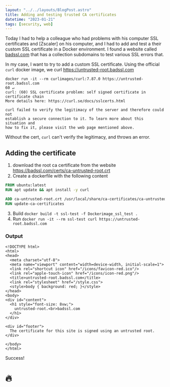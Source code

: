 ```yaml
---
layout: "../../layouts/BlogPost.astro"
title: Adding and testing trusted CA certificates
datetime: "2023-01-21"
tags: [security, web]
---
```


Today I had to help a colleague who had problems with his computer SSL certificates and [Zscaler] on his computer, and I
had to add and test a their custom SSL certificate in a Docker environment. I found a website
called [badssl.com](https://badssl.com/) that has a collection subdomains to test various SSL errors that.

In my case, I want to try to add a custom SSL certificate. Using the official `curl` docker image, we
curl https://untrusted-root.badssl.com

```
docker run -it --rm curlimages/curl:7.87.0 https://untrusted-root.badssl.com                                                                                                                               60 ↵
curl: (60) SSL certificate problem: self signed certificate in certificate chain
More details here: https://curl.se/docs/sslcerts.html

curl failed to verify the legitimacy of the server and therefore could not
establish a secure connection to it. To learn more about this situation and
how to fix it, please visit the web page mentioned above.
```

Without the cert, `curl` can't verify the legitimacy, and throws an error.

## Adding the certificate

1) download the root ca certificate from the website https://badssl.com/certs/ca-untrusted-root.crt
2) Create a dockerfile with the following content

```Dockerfile
FROM ubuntu:latest
RUN apt update && apt install -y curl

ADD ca-untrusted-root.crt /usr/local/share/ca-certificates/ca-untrusted-root.crt
RUN update-ca-certificates
```

3) Build `docker build -t ssl-test -f Dockerimage_ssl_test .`
4) Run `docker run -it --rm ssl-test curl https://untrusted-root.badssl.com`

### Output
```
<!DOCTYPE html>
<html>
<head>
  <meta charset="utf-8">
  <meta name="viewport" content="width=device-width, initial-scale=1">
  <link rel="shortcut icon" href="/icons/favicon-red.ico"/>
  <link rel="apple-touch-icon" href="/icons/icon-red.png"/>
  <title>untrusted-root.badssl.com</title>
  <link rel="stylesheet" href="/style.css">
  <style>body { background: red; }</style>
</head>
<body>
<div id="content">
  <h1 style="font-size: 8vw;">
    untrusted-root.<br>badssl.com
  </h1>
</div>

<div id="footer">
  The certificate for this site is signed using an untrusted root.
</div>

</body>
</html>
```

Success!

# 🔥
